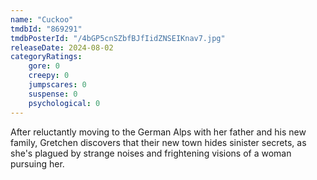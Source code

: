 ```yaml
---
name: "Cuckoo"
tmdbId: "869291"
tmdbPosterId: "/4bGP5cnSZbfBJfIidZNSEIKnav7.jpg"
releaseDate: 2024-08-02
categoryRatings:
    gore: 0
    creepy: 0
    jumpscares: 0
    suspense: 0
    psychological: 0
---
```

After reluctantly moving to the German Alps with her father and his new family, Gretchen discovers that their new town hides sinister secrets, as she's plagued by strange noises and frightening visions of a woman pursuing her.
